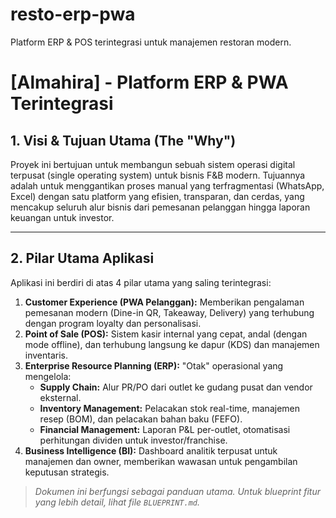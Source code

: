 # resto-erp-pwa

Platform ERP &amp; POS terintegrasi untuk manajemen restoran modern.

# [Almahira] - Platform ERP & PWA Terintegrasi

## 1. Visi & Tujuan Utama (The "Why")

Proyek ini bertujuan untuk membangun sebuah sistem operasi digital terpusat (single operating system) untuk bisnis F&B modern. Tujuannya adalah untuk menggantikan proses manual yang terfragmentasi (WhatsApp, Excel) dengan satu platform yang efisien, transparan, dan cerdas, yang mencakup seluruh alur bisnis dari pemesanan pelanggan hingga laporan keuangan untuk investor.

---

## 2. Pilar Utama Aplikasi

Aplikasi ini berdiri di atas 4 pilar utama yang saling terintegrasi:

1.  **Customer Experience (PWA Pelanggan):** Memberikan pengalaman pemesanan modern (Dine-in QR, Takeaway, Delivery) yang terhubung dengan program loyalty dan personalisasi.
2.  **Point of Sale (POS):** Sistem kasir internal yang cepat, andal (dengan mode offline), dan terhubung langsung ke dapur (KDS) dan manajemen inventaris.
3.  **Enterprise Resource Planning (ERP):** "Otak" operasional yang mengelola:
    - **Supply Chain:** Alur PR/PO dari outlet ke gudang pusat dan vendor eksternal.
    - **Inventory Management:** Pelacakan stok real-time, manajemen resep (BOM), dan pelacakan bahan baku (FEFO).
    - **Financial Management:** Laporan P&L per-outlet, otomatisasi perhitungan dividen untuk investor/franchise.
4.  **Business Intelligence (BI):** Dashboard analitik terpusat untuk manajemen dan owner, memberikan wawasan untuk pengambilan keputusan strategis.

> _Dokumen ini berfungsi sebagai panduan utama. Untuk blueprint fitur yang lebih detail, lihat file `BLUEPRINT.md`._
